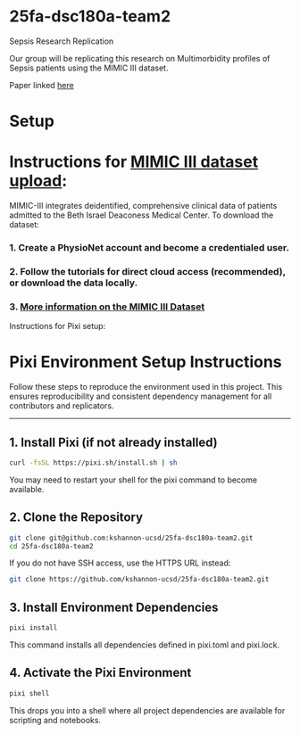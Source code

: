 # 25fa-dsc180a-team2
Sepsis Research Replication

Our group will be replicating this research on Multimorbidity profiles of Sepsis patients using the MIMIC III dataset.

Paper linked [here](https://ccforum.biomedcentral.com/articles/10.1186/s13054-019-2486-6#Sec14)

# Setup
# Instructions for [MIMIC III dataset upload](https://mimic.mit.edu/docs/gettingstarted/):
MIMIC-III integrates deidentified, comprehensive clinical data of patients admitted to the Beth Israel Deaconess Medical Center. To download the dataset:

### 1. Create a PhysioNet account and become a credentialed user.
### 2. Follow the tutorials for direct cloud access (recommended), or download the data locally.
### 3. [More information on the MIMIC III Dataset](https://physionet.org/content/mimiciii/1.4/)

Instructions for Pixi setup:
# Pixi Environment Setup Instructions

Follow these steps to reproduce the environment used in this project. This ensures reproducibility and consistent dependency management for all contributors and replicators.

---

## 1. Install Pixi (if not already installed)

```bash
curl -fsSL https://pixi.sh/install.sh | sh
```
You may need to restart your shell for the pixi command to become available.

## 2. Clone the Repository

```bash
git clone git@github.com:kshannon-ucsd/25fa-dsc180a-team2.git
cd 25fa-dsc180a-team2
```
If you do not have SSH access, use the HTTPS URL instead:

```bash
git clone https://github.com/kshannon-ucsd/25fa-dsc180a-team2.git
```

## 3. Install Environment Dependencies

```bash
pixi install
```
This command installs all dependencies defined in pixi.toml and pixi.lock.

## 4. Activate the Pixi Environment

```bash
pixi shell
```
This drops you into a shell where all project dependencies are available for scripting and notebooks.

